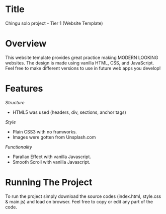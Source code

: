 # Title
Chingu solo project - Tier 1 (Website Template)
# Overview
This website template provides great practice making MODERN LOOKING websites. The design is made using vanilla HTML, CSS, and JavaScript. Feel free to make different versions to use in future web apps you develop!
# Features 
*Structure*
- HTML5 was used (headers, div, sections, anchor tags) 

*Style*
 - Plain CSS3 with no framworks.
 - Images were gotten from Unsplash.com
 
 *Functionality*
 - Parallax Effect with vanilla Javascript.
 - Smooth Scroll with vanilla Javascript.
 
 # Running The Project
 To run the project simply download the source codes (index.html, style.css & main.js) and load on browser. Feel free to copy or edit any part of the code.
 
